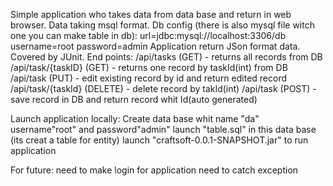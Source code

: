Simple application who takes data from data base and return in web browser.
Data taking msql format. Db config (there is also mysql file witch one you can make table in db):
url=jdbc:mysql://localhost:3306/db
username=root
password=admin
Application return JSon format data.
Covered by JUnit.
End points:
/api/tasks (GET) - returns all records from DB
/api/task/{taskID} (GET) - returns one record by taskId(int) from DB
/api/task (PUT) - edit existing record by id and return edited record
/api/task/{taskId} (DELETE) - delete record by takId(int)
/api/task (POST) - save record in DB and return record whit Id(auto generated)

Launch application locally:
Create data base whit name "da" username"root" and password"admin"
launch "table.sql" in this data base (its creat a table for entity)
launch "craftsoft-0.0.1-SNAPSHOT.jar" to run application

For future:
need to make login for application
need to catch exception



